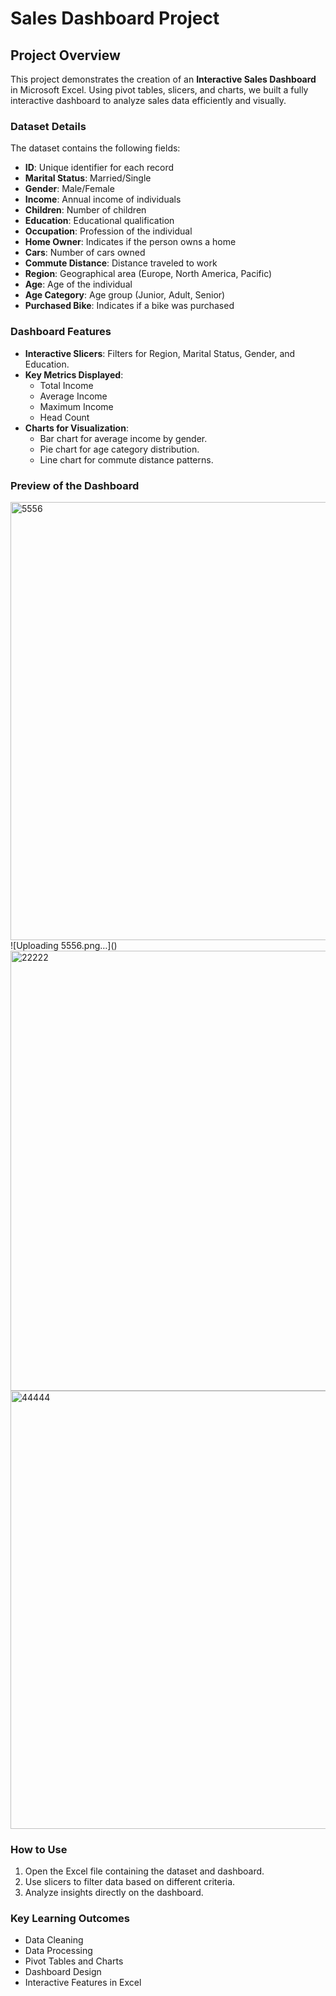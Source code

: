 # Sales Dashboard Project

## Project Overview

This project demonstrates the creation of an **Interactive Sales Dashboard** in Microsoft Excel. Using pivot tables, slicers, and charts, we built a fully interactive dashboard to analyze sales data efficiently and visually.

### Dataset Details
The dataset contains the following fields:
- **ID**: Unique identifier for each record
- **Marital Status**: Married/Single
- **Gender**: Male/Female
- **Income**: Annual income of individuals
- **Children**: Number of children
- **Education**: Educational qualification
- **Occupation**: Profession of the individual
- **Home Owner**: Indicates if the person owns a home
- **Cars**: Number of cars owned
- **Commute Distance**: Distance traveled to work
- **Region**: Geographical area (Europe, North America, Pacific)
- **Age**: Age of the individual
- **Age Category**: Age group (Junior, Adult, Senior)
- **Purchased Bike**: Indicates if a bike was purchased

### Dashboard Features
- **Interactive Slicers**: Filters for Region, Marital Status, Gender, and Education.
- **Key Metrics Displayed**:
  - Total Income
  - Average Income
  - Maximum Income
  - Head Count
- **Charts for Visualization**:
  - Bar chart for average income by gender.
  - Pie chart for age category distribution.
  - Line chart for commute distance patterns.

### Preview of the Dashboard

<img width="701" alt="5556" src="https://github.com/user-attachments/assets/0c0f57e2-0fc4-472c-8956-f7c52c71c808" />
![Uploading 5556.png…]()
<img width="704" alt="22222" src="https://github.com/user-attachments/assets/4190e3a0-90de-4211-999f-6f2c2f2e21d9" />
<img width="701" alt="44444" src="https://github.com/user-attachments/assets/d46967aa-edd3-4579-8e8d-22cc1285742d" />

### How to Use
1. Open the Excel file containing the dataset and dashboard.
2. Use slicers to filter data based on different criteria.
3. Analyze insights directly on the dashboard.

### Key Learning Outcomes
- Data Cleaning
- Data Processing
- Pivot Tables and Charts
- Dashboard Design
- Interactive Features in Excel
